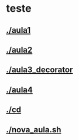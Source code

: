 # teste <br>
## [./aula1](https://github.com/IgorAvilaPereira/teste/tree/main/./aula1) <br>
## [./aula2](https://github.com/IgorAvilaPereira/teste/tree/main/./aula2) <br>
## [./aula3_decorator](https://github.com/IgorAvilaPereira/teste/tree/main/./aula3_decorator) <br>
## [./aula4](https://github.com/IgorAvilaPereira/teste/tree/main/./aula4) <br>
## [./cd](https://github.com/IgorAvilaPereira/teste/tree/main/./cd) <br>
## [./nova_aula.sh](https://github.com/IgorAvilaPereira/teste/tree/main/./nova_aula.sh) <br>
